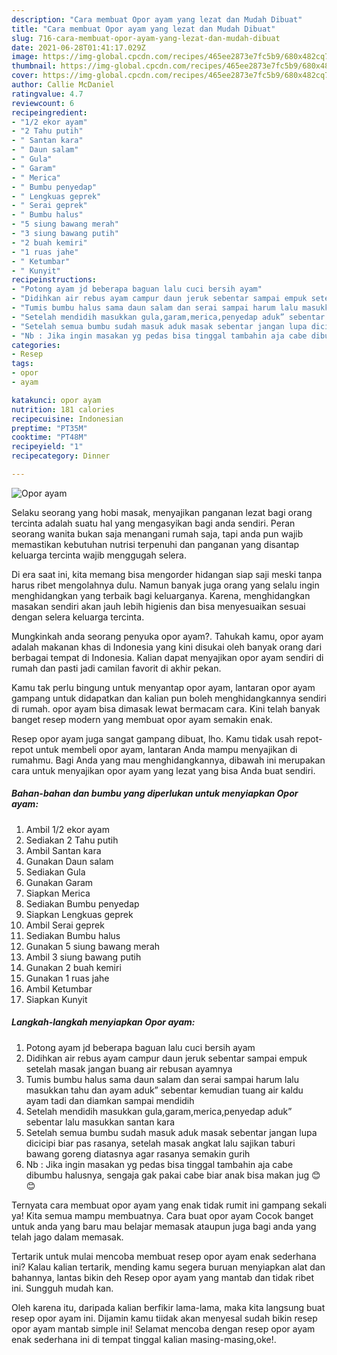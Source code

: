 ```yaml
---
description: "Cara membuat Opor ayam yang lezat dan Mudah Dibuat"
title: "Cara membuat Opor ayam yang lezat dan Mudah Dibuat"
slug: 716-cara-membuat-opor-ayam-yang-lezat-dan-mudah-dibuat
date: 2021-06-28T01:41:17.029Z
image: https://img-global.cpcdn.com/recipes/465ee2873e7fc5b9/680x482cq70/opor-ayam-foto-resep-utama.jpg
thumbnail: https://img-global.cpcdn.com/recipes/465ee2873e7fc5b9/680x482cq70/opor-ayam-foto-resep-utama.jpg
cover: https://img-global.cpcdn.com/recipes/465ee2873e7fc5b9/680x482cq70/opor-ayam-foto-resep-utama.jpg
author: Callie McDaniel
ratingvalue: 4.7
reviewcount: 6
recipeingredient:
- "1/2 ekor ayam"
- "2 Tahu putih"
- " Santan kara"
- " Daun salam"
- " Gula"
- " Garam"
- " Merica"
- " Bumbu penyedap"
- " Lengkuas geprek"
- " Serai geprek"
- " Bumbu halus"
- "5 siung bawang merah"
- "3 siung bawang putih"
- "2 buah kemiri"
- "1 ruas jahe"
- " Ketumbar"
- " Kunyit"
recipeinstructions:
- "Potong ayam jd beberapa baguan lalu cuci bersih ayam"
- "Didihkan air rebus ayam campur daun jeruk sebentar sampai empuk setelah masak jangan buang air rebusan ayamnya"
- "Tumis bumbu halus sama daun salam dan serai sampai harum lalu masukkan tahu dan ayam aduk” sebentar kemudian tuang air kaldu ayam tadi dan diamkan sampai mendidih"
- "Setelah mendidih masukkan gula,garam,merica,penyedap aduk” sebentar lalu masukkan santan kara"
- "Setelah semua bumbu sudah masuk aduk masak sebentar jangan lupa dicicipi biar pas rasanya, setelah masak angkat lalu sajikan taburi bawang goreng diatasnya agar rasanya semakin gurih"
- "Nb : Jika ingin masakan yg pedas bisa tinggal tambahin aja cabe dibumbu halusnya, sengaja gak pakai cabe biar anak bisa makan jug 😊😊"
categories:
- Resep
tags:
- opor
- ayam

katakunci: opor ayam 
nutrition: 181 calories
recipecuisine: Indonesian
preptime: "PT35M"
cooktime: "PT48M"
recipeyield: "1"
recipecategory: Dinner

---
```



![Opor ayam](https://img-global.cpcdn.com/recipes/465ee2873e7fc5b9/680x482cq70/opor-ayam-foto-resep-utama.jpg)

Selaku seorang yang hobi masak, menyajikan panganan lezat bagi orang tercinta adalah suatu hal yang mengasyikan bagi anda sendiri. Peran seorang  wanita bukan saja menangani rumah saja, tapi anda pun wajib memastikan kebutuhan nutrisi terpenuhi dan panganan yang disantap keluarga tercinta wajib menggugah selera.

Di era  saat ini, kita memang bisa mengorder hidangan siap saji meski tanpa harus ribet mengolahnya dulu. Namun banyak juga orang yang selalu ingin menghidangkan yang terbaik bagi keluarganya. Karena, menghidangkan masakan sendiri akan jauh lebih higienis dan bisa menyesuaikan sesuai dengan selera keluarga tercinta. 



Mungkinkah anda seorang penyuka opor ayam?. Tahukah kamu, opor ayam adalah makanan khas di Indonesia yang kini disukai oleh banyak orang dari berbagai tempat di Indonesia. Kalian dapat menyajikan opor ayam sendiri di rumah dan pasti jadi camilan favorit di akhir pekan.

Kamu tak perlu bingung untuk menyantap opor ayam, lantaran opor ayam gampang untuk didapatkan dan kalian pun boleh menghidangkannya sendiri di rumah. opor ayam bisa dimasak lewat bermacam cara. Kini telah banyak banget resep modern yang membuat opor ayam semakin enak.

Resep opor ayam juga sangat gampang dibuat, lho. Kamu tidak usah repot-repot untuk membeli opor ayam, lantaran Anda mampu menyajikan di rumahmu. Bagi Anda yang mau menghidangkannya, dibawah ini merupakan cara untuk menyajikan opor ayam yang lezat yang bisa Anda buat sendiri.

<!--inarticleads1-->

##### Bahan-bahan dan bumbu yang diperlukan untuk menyiapkan Opor ayam:

1. Ambil 1/2 ekor ayam
1. Sediakan 2 Tahu putih
1. Ambil  Santan kara
1. Gunakan  Daun salam
1. Sediakan  Gula
1. Gunakan  Garam
1. Siapkan  Merica
1. Sediakan  Bumbu penyedap
1. Siapkan  Lengkuas geprek
1. Ambil  Serai geprek
1. Sediakan  Bumbu halus
1. Gunakan 5 siung bawang merah
1. Ambil 3 siung bawang putih
1. Gunakan 2 buah kemiri
1. Gunakan 1 ruas jahe
1. Ambil  Ketumbar
1. Siapkan  Kunyit




<!--inarticleads2-->

##### Langkah-langkah menyiapkan Opor ayam:

1. Potong ayam jd beberapa baguan lalu cuci bersih ayam
1. Didihkan air rebus ayam campur daun jeruk sebentar sampai empuk setelah masak jangan buang air rebusan ayamnya
1. Tumis bumbu halus sama daun salam dan serai sampai harum lalu masukkan tahu dan ayam aduk” sebentar kemudian tuang air kaldu ayam tadi dan diamkan sampai mendidih
1. Setelah mendidih masukkan gula,garam,merica,penyedap aduk” sebentar lalu masukkan santan kara
1. Setelah semua bumbu sudah masuk aduk masak sebentar jangan lupa dicicipi biar pas rasanya, setelah masak angkat lalu sajikan taburi bawang goreng diatasnya agar rasanya semakin gurih
1. Nb : Jika ingin masakan yg pedas bisa tinggal tambahin aja cabe dibumbu halusnya, sengaja gak pakai cabe biar anak bisa makan jug 😊😊




Ternyata cara membuat opor ayam yang enak tidak rumit ini gampang sekali ya! Kita semua mampu membuatnya. Cara buat opor ayam Cocok banget untuk anda yang baru mau belajar memasak ataupun juga bagi anda yang telah jago dalam memasak.

Tertarik untuk mulai mencoba membuat resep opor ayam enak sederhana ini? Kalau kalian tertarik, mending kamu segera buruan menyiapkan alat dan bahannya, lantas bikin deh Resep opor ayam yang mantab dan tidak ribet ini. Sungguh mudah kan. 

Oleh karena itu, daripada kalian berfikir lama-lama, maka kita langsung buat resep opor ayam ini. Dijamin kamu tiidak akan menyesal sudah bikin resep opor ayam mantab simple ini! Selamat mencoba dengan resep opor ayam enak sederhana ini di tempat tinggal kalian masing-masing,oke!.


